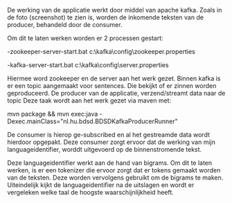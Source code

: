De werking van de applicatie werkt door middel van apache kafka.
Zoals in de foto (screenshot) te zien is, worden de inkomende teksten van de producer, behandeld door de consumer.

Om dit te laten werken worden er 2 processen gestart:

 -zookeeper-server-start.bat c:\kafka\config\zookeeper.properties
 
 -kafka-server-start.bat c:\kafka\config\server.properties

Hiermee word zookeeper en de server aan het werk gezet.
Binnen kafka is er een topic aangemaakt voor sentences. Die bekijkt of er zinnen worden geproduceerd.
De producer van de applicatie, verzend/streamt data naar de topic
Deze taak wordt aan het werk gezet via maven met:

mvn package && mvn exec:java -Dexec.mainClass="nl.hu.bdsd.BDSDKafkaProducerRunner"

De consumer is hierop ge-subscribed en al het gestreamde data wordt hierdoor opgepakt.
Deze consumer zorgt ervoor dat de werking van mijn languageidentifier, worddt uitgevoerd op de binnenstromende tekst.

Deze languageidentifier werkt aan de hand van bigrams.
Om dit te laten werken, is er een tokenizer die ervoor zorgt dat er tokens gemaakt worden van de teksten.
Deze worden vervolgens gebruikt om de bigrams te maken.
Uiteindelijk kijkt de languageidentifier na de uitslagen en wordt er vergeleken welke taal de hoogste waarschijnlijkheid heeft.
